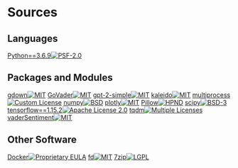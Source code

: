 # Sources
## Languages
[Python==3.6.9](https://www.python.org/downloads/release/python-369/)[![PSF-2.0](https://img.shields.io/badge/license-PSF--2.0-green)](https://docs.python.org/3/license.html)

## Packages and Modules
[gdown](https://github.com/wkentaro/gdown)[![MIT](https://img.shields.io/badge/license-MIT-green)](https://mit-license.org)
[GoVader](https://github.com/jonreiter/govader)[![MIT](https://img.shields.io/badge/license-MIT-green)](https://mit-license.org)
[gpt-2-simple](https://github.com/minimaxir/gpt-2-simple)[![MIT](https://img.shields.io/badge/license-MIT-green)](https://mit-license.org)
[kaleido](https://github.com/plotly/Kaleido)[![MIT](https://img.shields.io/badge/license-MIT-green)](https://mit-license.org)
[multiprocess](https://github.com/uqfoundation/multiprocess)[![Custom License](https://img.shields.io/badge/license-Custom-lightgrey)](https://github.com/uqfoundation/multiprocess/blob/master/LICENSE)
[numpy](https://numpy.org)[![BSD](https://img.shields.io/badge/license-BSD-green)](https://github.com/numpy/numpy/blob/main/LICENSE.txt)
[plotly](https://plotly.com/python/)[![MIT](https://img.shields.io/badge/license-MIT-green)](https://mit-license.org)
[Pillow](https://python-pillow.org)[![HPND](https://img.shields.io/badge/license-HPND-green)](https://github.com/python-pillow/Pillow/blob/master/LICENSE)
[scipy](https://www.scipy.org)[![BSD-3](https://img.shields.io/badge/license-BSD--3-green)](https://github.com/scipy/scipy/blob/master/LICENSE.txt)
[tensorflow==1.15.2](https://www.tensorflow.org)[![Apache License 2.0](https://img.shields.io/badge/license-Apache%20License%202.0-green)](https://github.com/tensorflow/tensorflow/blob/v1.15.2/LICENSE)
[tqdm](https://tqdm.github.io)[![Multiple Licenses](https://img.shields.io/badge/license-Multiple-lightgrey)](https://github.com/tqdm/tqdm/blob/master/LICENCE)
[vaderSentiment](https://github.com/cjhutto/vaderSentiment)[![MIT](https://img.shields.io/badge/license-MIT-green)](https://mit-license.org)

## Other Software
[Docker](https://www.docker.com)[![Proprietary EULA](https://img.shields.io/badge/license-Proprietary%20EULA-lightgrey)](https://www.docker.com/legal/docker-software-end-user-license-agreement)
[fd](https://github.com/sharkdp/fd)[![MIT](https://img.shields.io/badge/license-MIT-green)](https://mit-license.org)
[7zip](https://www.7-zip.org)[![LGPL](https://img.shields.io/badge/license-LGPL-green)](https://www.gnu.org/licenses/lgpl-3.0.en.html)
